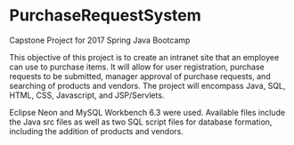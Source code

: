# PurchaseRequestSystem
Capstone Project for 2017 Spring Java Bootcamp

This objective of this project is to create an intranet site that an employee can use to purchase items. It will allow for user 
registration, purchase requests to be submitted, manager approval of purchase requests, and searching of products and vendors. 
The project will encompass Java, SQL, HTML, CSS, Javascript, and JSP/Servlets. 

Eclipse Neon and MySQL Workbench 6.3 were used. Available files include the Java src files as well as two SQL script files for database
formation, including the addition of products and vendors.
